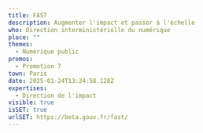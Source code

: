 ```yaml
---
title: FAST
description: Augmenter l'impact et passer à l'échelle
who: Direction interministérielle du numérique
place: ""
themes:
  - Numérique public
promos:
  - Promotion 7
town: Paris
date: 2025-01-24T13:24:58.128Z
expertises:
  - Direction de l'impact
visible: true
isSET: true
urlSET: https://beta.gouv.fr/fast/
---
```

